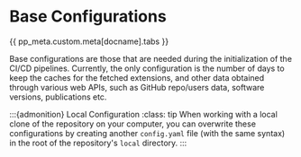 # Base Configurations


{{ pp_meta.custom.meta[docname].tabs }}


Base configurations are those that are needed during the initialization of the CI/CD pipelines.
Currently, the only configuration is the number of days to keep the caches for the fetched extensions,
and other data obtained through various web APIs,
such as GitHub repo/users data, software versions, publications etc.

:::{admonition} Local Configuration
:class: tip
When working with a local clone of the repository on your computer,
you can overwrite these configurations by creating another `config.yaml` file (with the same syntax)
in the root of the repository's `local` directory.
:::

